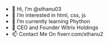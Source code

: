 - 👋 Hi, I’m @sthanu03
- 👀 I’m interested in html, css, js
- 🌱 I’m currently learning Phython 
- 💞️ CEO and Founder Witrix Holdings
- 📫 Contact Me On fiverr.com/sthanu2

<!---
sthanu03/sthanu03 is a ✨ special ✨ repository because its `README.md` (this file) appears on your GitHub profile.
You can click the Preview link to take a look at your changes.
--->
